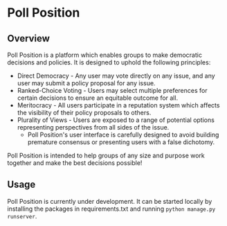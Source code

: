 # Poll Position

## Overview 
Poll Position is a platform which enables groups to make democratic decisions and policies. It is designed to uphold the following principles:
* Direct Democracy - Any user may vote directly on any issue, and any user may submit a policy proposal for any issue.
* Ranked-Choice Voting - Users may select multiple preferences for certain decisions to ensure an equitable outcome for all.
* Meritocracy - All users participate in a reputation system which affects the visibility of their policy proposals to others.
* Plurality of Views - Users are exposed to a range of potential options representing perspectives from all sides of the issue.
    * Poll Position's user interface is carefully designed to avoid building premature consensus or presenting users with a false dichotomy.
    
Poll Position is intended to help groups of any size and purpose work together and make the best decisions possible! 

## Usage
Poll Position is currently under development. It can be started locally by installing the packages in requirements.txt and running `python manage.py runserver`.